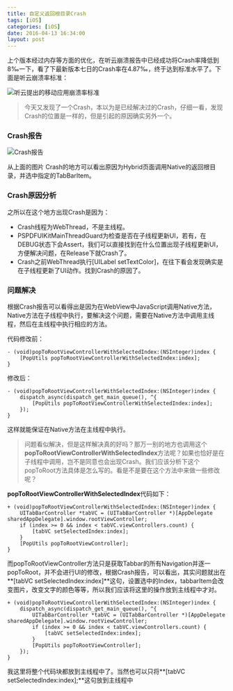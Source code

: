 ```yaml
---
title: 自定义返回根目录Crash
tags: [iOS]
categories: [iOS]
date: 2016-04-13 16:34:00
layout: post
---
```


上个版本经过内存等方面的优化，在听云崩溃报告中已经成功将Crash率降低到8‰一下，看了下最新版本七日的Crash率在4.87‰，终于达到标准水平了。下面是听云崩溃率标准：

![听云提出的移动应用崩溃率标准](http://articles.csdn.net/uploads/allimg/150420/125919D91-0.jpg)



>今天又发现了一个Crash，本以为是已经解决过的Crash，仔细一看，发现Crash的位置是一样的，但是引起的原因确实另外一个。

### Crash报告

![Crash报告](http://file.aioser.com/QQ20160413-1@2x.png)

从上面的图片 Crash的地方可以看出原因为Hybrid页面调用Native的返回根目录，并选中指定的TabBarItem。

### Crash原因分析

之所以在这个地方出现Crash是因为：

- Crash线程为WebThread，不是主线程。
- PSPDFUIKitMainThreadGuard为检查是否在子线程更新UI，若有，在DEBUG状态下会Assert，我们可以直接找到在什么位置出现子线程更新UI，方便解决问题，在Release下就Crash了。
- Crash之前WebThread执行[UILabel setTextColor]，在往下看会发现确实是在子线程更新了UI动作。找到Crash的原因了。

### 问题解决

根据Crash报告可以看得出是因为在WebView中JavaScript调用Native方法，Native方法在子线程中执行，要解决这个问题，需要在Native方法中调用主线程，然后在主线程中执行相应的方法。

代码修改前：

```objc
- (void)popToRootViewControllerWithSelectedIndex:(NSInteger)index {
    [PopUtils popToRootViewControllerWithSelectedIndex:index];
}
```

修改后：

```objc
- (void)popToRootViewControllerWithSelectedIndex:(NSInteger)index {
    dispatch_async(dispatch_get_main_queue(), ^{
        [PopUtils popToRootViewControllerWithSelectedIndex:index];
    });
}
```

这样就能保证在Native方法在主线程中执行。

> 问题看似解决，但是这样解决真的好吗？那万一别的地方也调用这个**popToRootViewControllerWithSelectedIndex**方法呢？如果也恰好是在子线程中调用，岂不是同意也会出现Crash。我们应该分析下这个popToRoot方法具体是怎么写的。看是不是要在这个方法中来做一些修改呢？

**popToRootViewControllerWithSelectedIndex**代码如下：

```objc
+ (void)popToRootViewControllerWithSelectedIndex:(NSInteger)index {
    UITabBarController *tabVC = (UITabBarController *)[AppDelegate sharedAppDelegate].window.rootViewController;
    if (index >= 0 && index < tabVC.viewControllers.count) {
        [tabVC setSelectedIndex:index];
    }
    [PopUtils popToRootViewController];
}
```

而popToRootViewController方法只是获取Tabbar的所有Navigation并逐一popToRoot，并不会进行UI的修改，根据Crash报告，可以看出，其实问题就出在**[tabVC setSelectedIndex:index]**这句，设置选中的Index，tabbarItem会改变图片，改变文字的颜色等等，所以我们应该将这里的操作放到主线程中才对。

```objc
+ (void)popToRootViewControllerWithSelectedIndex:(NSInteger)index {
    dispatch_async(dispatch_get_main_queue(), ^{
        UITabBarController *tabVC = (UITabBarController *)[AppDelegate sharedAppDelegate].window.rootViewController;
        if (index >= 0 && index < tabVC.viewControllers.count) {
            [tabVC setSelectedIndex:index];
        }
        [PopUtils popToRootViewController];
    });
}
```

我这里将整个代码块都放到主线程中了。当然也可以只将**[tabVC setSelectedIndex:index];**这句放到主线程中